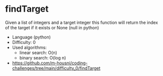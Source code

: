 # findTarget
Given a list of integers and a target integer this function will return the index of the target if it exists or None (null in python)
* Language (python)
* Difficulty: 0
* Used algorithms: 
  * linear search: O(n)
  * binary search: O(log n)
* https://github.com/m-housni/coding-challenges/tree/main/difficulty_0/findTarget